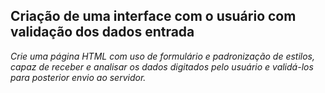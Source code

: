 ## Criação de uma interface com o usuário com validação dos dados entrada

_Crie uma página HTML com uso de formulário e padronização de estilos, capaz de receber e analisar os dados digitados pelo usuário e validá-los para posterior envio ao servidor._
